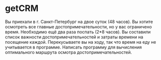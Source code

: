 # getCRM
Вы приехали в г. Санкт-Петербург на двое суток (48 часов). Вы хотите осмотреть все главные достопримечательности, но у вас ограничено время. Необходимо ещё два раза поспать (2*8 часов). Вы составили список важности достопримечательностей и затраты времени на посещение каждой. Перекусываете вы на ходу, так что время на еду не учитывается в программе. Написать программу для вычисления оптимального маршрута осмотра достопримечательностей.
